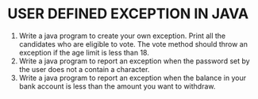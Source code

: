 # USER DEFINED EXCEPTION IN JAVA
1. Write a java program to create your own exception. Print all the
candidates who are eligible to vote. The vote method should throw
an exception if the age limit is less than 18.
2. Write a java program to report an exception when the password
set by the user does not a contain a character.
3. Write a java program to report an exception when the balance in
your bank account is less than the amount you want to withdraw.